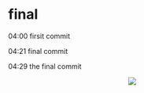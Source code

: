 # final

04:00 firsit commit

04:21 final commit

04:29 the final commit


<p align="center">
<img src="https://user-images.githubusercontent.com/116532192/207706679-50af96df-50e6-4360-8787-0ad5d1f2ccac.gif">
  </p>
